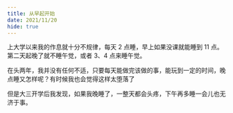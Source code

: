 ```yaml
---
title: 从早起开始
date: 2021/11/20
hide: true
---
```


上大学以来我的作息就十分不规律，每天 2 点睡，早上如果没课就能睡到 11 点。第二天起晚了就不睡午觉，或者 3、4 点来睡午觉。

在头两年，我并没有任何不适，只要每天能做完该做的事，能玩到一定的时间，晚点睡又怎样呢？有时候我也会觉得这样太堕落了

但是大三开学后我发现，如果我晚睡了，一整天都会头疼，下午再多睡一会儿也无济于事。

